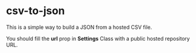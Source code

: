 # csv-to-json

This is a simple way to build a JSON from a hosted CSV file.

You should fill the **url** prop in **Settings** Class with a public hosted repository URL.
